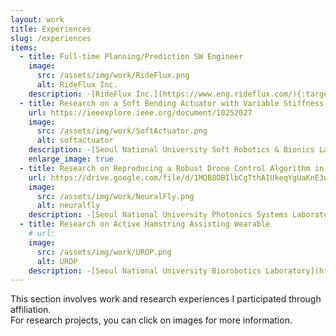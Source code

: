 ```yaml
---
layout: work
title: Experiences
slug: /experiences
items:
  - title: Full-time Planning/Prediction SW Engineer
    image:
      src: /assets/img/work/RideFlux.png
      alt: RideFlux Inc.
    description: -[RideFlux Inc.](https://www.eng.rideflux.com/){:target="_blank"} (07/2023 ~ 07/2024) <br> I developed, verified, and maintained Planning/Prediction features for autonomous vehicles using C++ and ROS. Specifically, my role was to improve the decision-making and prediction performance by using additional information, such as road structures and previous decisions. One of my significant projects involved integrating a function to handle potential road users in obstructed areas without making the vehicle overly conservative. <br> During this period, the company achieved the first unmanned vehicle license in South Korea, and I contributed by developing features for safe lane changes, Operational Design Domain(ODD) checking, etc.
  - title: Research on a Soft Bending Actuator with Variable Stiffness and Proprioceptive Sensing
    url: https://ieeexplore.ieee.org/document/10252027
    image:
      src: /assets/img/work/SoftActuator.png
      alt: softactuator
    description: -[Seoul National University Soft Robotics & Bionics Laboratory](https://softrobotics.snu.ac.kr/){:target="_blank"}, Prof. Yong-Lae Park (07/2021 ~ 02/2023) <br>This work involved designing and fabricating a multi-functional soft-bending actuator and a control system for the actuator from scratch. Using optic fiber as a main material, this actuator is able to have variable stiffness through fiber jamming and proprioceptive sensing through fiber optics. <br> With this work, I co-authored the article [“Soft Bending Actuator with Fiber-Jamming Variable Stiffness and Fiber-Optic Proprioception”](https://softrobotics.snu.ac.kr/publications/KangJW_IEEE_RAL_2023.pdf){:target="_blank"} for IEEE Robotics and Automation Letters. Also, I [presented](https://drive.google.com/file/d/1C2o_W6JpSGKyRWnGFJG5yHXB3NW92DDT/view?usp=sharing){:target="_blank"} this work at the 2024 IEEE International Conference on Robotics and Automation.
    enlarge_image: true
  - title: Research on Reproducing a Robust Drone Control Algorithm in Simulation
    url: https://drive.google.com/file/d/1MQB8OBIlbCgTthAIUkeqYgUaKnE3wVK8/view?usp=sharing 
    image:
      src: /assets/img/work/NeuralFly.png
      alt: neuralfly
    description: -[Seoul National University Photonics Systems Laboratory](https://stargate.snu.ac.kr/overview){:target="_blank"}, Prof. Namkyoo Park (07/2022 ~ 06/2023) <br>I adapted and tested a drone control algorithm, [‘Neural-Fly'](https://www.science.org/doi/10.1126/scirobotics.abm6597){:target="_blank"}, which enables robust flying under wind effect, in an Airsim simulator using Python. I started by constructing a simulator environment and collecting data to train and evaluate the neural network used in the algorithm. Utilizing inputs and outputs from the simulator, I coded the control algorithm introduced in the original paper. I could demonstrate that the performance of the rebuilt algorithm is close to that of the original paper.
  - title: Research on Active Hamstring Assisting Wearable
    # url: 
    image:
      src: /assets/img/work/UROP.png
      alt: UROP
    description: -[Seoul National University Biorobotics Laboratory](https://www.biorobotics.snu.ac.kr/){:target="_blank"}, Prof. Kyu-Jin Cho (01/2021 ~ 06/2021) <br>
---
```


This section involves work and research experiences I participated through affiliation. <br> For research projects, you can click on images for more information.
<br />
